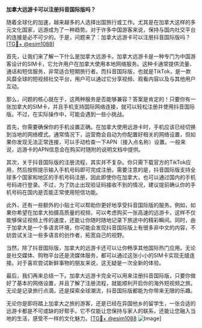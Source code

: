 **加拿大远游卡可以注册抖音国际版吗？**

随着全球化的加速，越来越多的人选择出国旅行或工作。尤其是在加拿大这样的多元文化国家，远游成为了一种趋势。对于许多中国游客来说，保持与国内社交平台的连接是必不可少的。于是，问题来了：加拿大远游卡可以注册抖音国际版吗？[[TG💪+ @esim1088](https://t.me/s/esim1088)]

首先，让我们来了解一下什么是加拿大远游卡。加拿大远游卡是一种专门为中国游客设计的SIM卡，它允许用户在加拿大使用本地网络服务。这种卡通常提供流量、通话和短信服务，非常适合短期旅行者。而抖音国际版，也就是TikTok，是一款风靡全球的短视频社交平台，用户可以通过它分享视频、观看内容以及与其他用户互动。

那么，问题的核心就在于，这两种服务是否能够兼容？答案是肯定的！只要你有一张加拿大的SIM卡，并且手机支持国际网络连接，就可以轻松注册并使用抖音国际版。不过，在实际操作中，可能会遇到一些小挑战。

首先，你需要确保你的手机设置正确。在加拿大使用远游卡时，手机应该已经切换到当地的网络模式。通常情况下，运营商会自动为你配置好相关的网络设置，但如果你发现无法正常连接，可以手动检查一下APN（接入点名称）设置。一般来说，远游卡的APN信息会在购买时随附的说明文档中提供。

其次，关于抖音国际版的注册流程，其实并不复杂。你只需下载官方的TikTok应用，然后按照提示输入手机号码即可完成注册。需要注意的是，抖音国际版支持全球多个国家和地区的手机号码注册，因此即使你在加拿大，也可以通过国内的手机号码进行登录。不过，为了防止出现验证码接收不到的情况，建议提前确认你的手机号码在国内是否能正常使用短信功能。

此外，还有一些额外的小贴士可以帮助你更好地享受抖音国际版的服务。例如，如果你希望在加拿大拍摄高质量的视频，可以考虑购买一张高速的远游卡，这样不仅能够保证视频上传的速度，还能让你随时随地记录下旅途中的精彩瞬间。同时，由于加拿大是一个多语言环境，你可能会发现抖音国际版上有很多非中文的内容，不妨尝试关注一些多语言的创作者，拓宽自己的视野。

当然，除了抖音国际版，加拿大的远游卡还可以让你畅享其他国际热门应用。无论是社交媒体、购物平台还是流媒体服务，都可以通过这张小小的SIM卡实现无缝连接。对于喜欢尝试新鲜事物的朋友来说，这无疑是一次全新的体验。

最后，我们再来总结一下。加拿大远游卡完全可以用来注册抖音国际版，只要你做好了基本的网络设置，并且了解了注册流程，就能顺利开启你的海外短视频之旅。无论是记录旅行点滴，还是探索全球潮流，抖音国际版都能为你带来无限的乐趣。

无论你是即将踏上加拿大之旅的游客，还是已经在异国他乡的留学生，一张合适的远游卡都是不可或缺的好帮手。它不仅能让您保持与家人的联系，还能让您融入当地的生活，感受不一样的文化魅力。[[TG💪+ @esim1088](https://t.me/s/esim1088) ![Image](https://i.postimg.cc/4NQfJmqS/Snipaste-2025-05-13-00-14-12.png)]